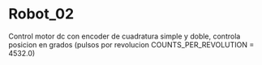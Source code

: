 # Robot_02


Control motor dc con encoder de cuadratura simple y doble, controla posicion en grados (pulsos por revolucion COUNTS_PER_REVOLUTION = 4532.0)
